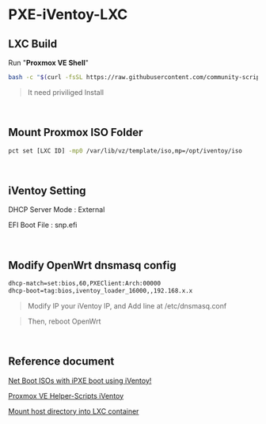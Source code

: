 # PXE-iVentoy-LXC

## LXC Build

Run "**Proxmox VE Shell**"

```sh
bash -c "$(curl -fsSL https://raw.githubusercontent.com/community-scripts/ProxmoxVE/main/ct/iventoy.sh)"
```
> It need priviliged Install

&nbsp;

## Mount Proxmox ISO Folder
```sh
pct set [LXC ID] -mp0 /var/lib/vz/template/iso,mp=/opt/iventoy/iso
```
&nbsp;

## iVentoy Setting
DHCP Server Mode : External

EFI Boot File : snp.efi

&nbsp;

## Modify OpenWrt dnsmasq config
```sh
dhcp-match=set:bios,60,PXEClient:Arch:00000
dhcp-boot=tag:bios,iventoy_loader_16000,,192.168.x.x
```
> Modify IP your iVentoy IP, and Add line at /etc/dnsmasq.conf

> Then, reboot OpenWrt

&nbsp;

## Reference document
[Net Boot ISOs with iPXE boot using iVentoy!](https://youtu.be/2cajcKWlYyk)

[Proxmox VE Helper-Scripts iVentoy](https://community-scripts.github.io/ProxmoxVE/scripts?id=iventoy)

[Mount host directory into LXC container](https://forum.proxmox.com/threads/mount-host-directory-into-lxc-container.66555/)
